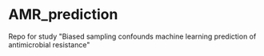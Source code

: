 # AMR_prediction
Repo for study "Biased sampling confounds machine learning prediction of antimicrobial resistance"
